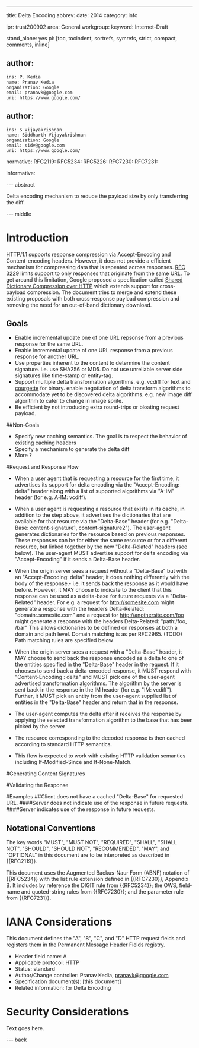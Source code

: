 ---
title: Delta Encoding
abbrev:
date: 2014
category: info

ipr: trust200902
area: General
workgroup:
keyword: Internet-Draft

stand_alone: yes
pi: [toc, tocindent, sortrefs, symrefs, strict, compact, comments, inline]

author:
 -
    ins: P. Kedia
    name: Pranav Kedia
    organization: Google
    email: pranavk@google.com
    uri: https://www.google.com/

author:
 -
    ins: S Vijayakrishnan
    name: Siddharth Vijayakrishnan
    organization: Google
    email: sidv@google.com
    uri: https://www.google.com/

normative:
  RFC2119:
  RFC5234:
  RFC5226:
  RFC7230:
  RFC7231:


informative:

--- abstract

Delta encoding mechanism to reduce the payload size by only transferring the diff.

--- middle

# Introduction
HTTP/1.1 supports response compression via Accept-Encoding and Content-encoding headers. However, it does not provide a efficient mechanism for compressing data that is repeated across responses. [RFC 3229](http://www.ietf.org/rfc/rfc3229.txt) limits support to only responses that originate from the same URL. To get around this limitation, Google proposed a specfication called [Shared Dictionary Compression over HTTP](http://lists.w3.org/Archives/Public/ietf-http-wg/2008JulSep/att-0441/Shared_Dictionary_Compression_over_HTTP.pdf) which extends support for cross-payload compression. The document tries to merge and extend these existing proposals with both cross-response payload compression and removing the need for an out-of-band dictionary download.

## Goals
- Enable incremental update one of one URL repsonse from a previous response for the same URL.
- Enable incremental update of one URL response from a previous response for another URL.
- Use properties inherent to the content to determine the content signature. i.e. use SHA256 or MD5. Do not use unreliable server side signatures like time-stamp or entity-tag.
- Support multiple delta transformation algorithms. e.g. vcdiff for text and [courgette](http://www.chromium.org/developers/design-documents/software-updates-courgette) for binary.
enable negotiation of delta transform algorithms to accommodate yet to be discovered delta algorithms. e.g. new image diff algorithm to cater to change in image sprite.
- Be efficient by not introducing extra round-trips or bloating request payload.

##Non-Goals
- Specify new caching semantics. The goal is to respect the behavior of existing caching headers
- Specify a mechanism to generate the delta diff
- More ?
 
#Request and Response Flow
- When a user agent that is requesting a resource for the first time, it advertises its support for delta encoding via the "Accept-Encoding: delta" header along with a list of supported algorithms via "A-IM" header (for e.g. A-IM: vcdiff).
- When a user agent is requesting a resource that exists in its cache, in addition to the step above, it advertises the dictionaries that are available for that resource via the "Delta-Base" header (for e.g. "Delta-Base: content-signature1, content-signature2"). The user-agent generates dictionaries for the resource based on previous responses. These responses can be for either the same resource or for a different resource, but linked together by the new "Delta-Related" headers (see below). The user-agent MUST advertise support for delta encoding via "Accept-Encoding" if it sends a Delta-Base header. 


- When the origin server sees a request without a "Delta-Base" but with an "Accept-Encoding: delta" header, it does nothing differently with the body of the response.- i.e. it sends back the response as it would have before. However, it MAY choose to indicate to the client that this response can be used as a delta-base for future requests via a "Delta-Related" header. For e.g. a request for http://somesite.com might generate a response with the headers 
    Delta-Related: "domain:.somesite.com"
and a request for http://anothersite.com/foo might generate a response with the headers 
    Delta-Related: "path:/foo, /bar"
This allows dictionaries to be defined on responses at both a domain and path level. Domain matching is as per RFC2965. (TODO) Path matching rules are specified below

- When the origin server sees a request with a "Delta-Base" header, it MAY choose to send back the response encoded as a delta to one of the entities specified in the "Delta-Base" header in the request. If it chooses to send back a delta-encoded response, it MUST respond with "Content-Encoding : delta" and MUST pick one of the user-agent advertised transformation algorithms. The algorithm by the server is sent back in the response in the IM header (for e.g. "IM: vcdiff"). Further, it MUST pick an entity from the user-agent supplied list of entities in the "Delta-Base" header and return that in the response.

- The user-agent computes the delta after it receives the response by applying the selected transformation algorithm to the base that has been picked by the server 

- The resource corresponding to the decoded response is then cached according to standard HTTP semantics. 

- This flow is expected to work with existing HTTP validation semantics including If-Modified-Since and If-None-Match. 


#Generating Content Signatures

#Validating the Response 


 

#Examples
##Client does not have a cached "Delta-Base" for requested URL.
####Server does not indicate use of the response in future requests.
####Server indicates use of the response in future requests.
##
## Notational Conventions
The key words "MUST", "MUST NOT", "REQUIRED", "SHALL", "SHALL NOT", "SHOULD", "SHOULD NOT", "RECOMMENDED", "MAY", and "OPTIONAL" in this document are to be interpreted as described in {{RFC2119}}.

This document uses the Augmented Backus-Naur Form (ABNF) notation of {{RFC5234}} with the list rule extension defined in {{RFC7230}}, Appendix B. It includes by reference the DIGIT rule from {{RFC5234}}; the OWS, field-name and quoted-string rules from {{RFC7230}}; and the parameter rule from {{RFC7231}}.


# IANA Considerations

This document defines the "A", "B", "C", and "D" HTTP request fields and registers them in the Permanent Message Header Fields registry.

- Header field name: A
- Applicable protocol: HTTP
- Status: standard
- Author/Change controller: Pranav Kedia, pranavk@google.com
- Specification document(s): [this document]
- Related information: for Delta Encoding


# Security Considerations

Text goes here.

--- back
